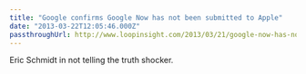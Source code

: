 ```yaml
---
title: "Google confirms Google Now has not been submitted to Apple"
date: "2013-03-22T12:05:46.000Z"
passthroughUrl: http://www.loopinsight.com/2013/03/21/google-now-has-not-been-submitted-to-apple/
---
```


Eric Schmidt in not telling the truth shocker.